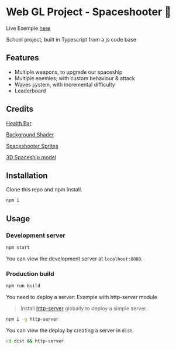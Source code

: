 # Web GL Project - Spaceshooter 🚀

Live Exemple [here](https://spaceshooter.yohangastoud.fr)

School project, built in Typescript from a js code base

## Features

- Multiple weapons, to upgrade our spaceship
- Multiple enemies; with custom behaviour & attack
- Waves system, with incremental difficulty
- Leaderboard

## Credits

[Health Bar](https://codepen.io/dwidomski/pen/KBzuo)

[Background Shader](https://editor.isf.video/shaders/5e82e88f3fd9680017950218)

[Spaceshooter Sprites](https://opengameart.org/content/space-shooter-redux)

[3D Spaceship model](https://www.turbosquid.com/3d-models/space-fighter-3ds-free/820608)

## Installation

Clone this repo and npm install.

```bash
npm i
```

## Usage

### Development server

```bash
npm start
```

You can view the development server at `localhost:8080`.

### Production build

```bash
npm run build
```

You need to deploy a server:
Example with http-server module

> Install [http-server](https://www.npmjs.com/package/http-server) globally to deploy a simple server.

```bash
npm i -g http-server
```

You can view the deploy by creating a server in `dist`.

```bash
cd dist && http-server
```
